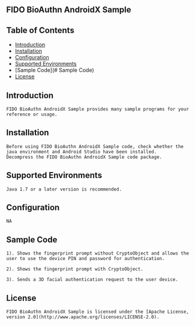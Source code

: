 ## FIDO BioAuthn AndroidX Sample


## Table of Contents

 * [Introduction](#introduction)
 * [Installation](#installation)
 * [Configuration ](#configuration )
 * [Supported Environments](#supported-environments)
 * [Sample Code](# Sample Code)
 * [License](#license)
 
 
## Introduction
    FIDO BioAuthn AndroidX Sample provides many sample programs for your reference or usage.


## Installation
    Before using FIDO BioAuthn AndroidX Sample code, check whether the java environment and Android Studio have been installed. 
    Decompress the FIDO BioAuthn AndroidX Sample code package.
        
## Supported Environments
	Java 1.7 or a later version is recommended.
	
## Configuration 
    NA
    
	
## Sample Code

    1). Shows the fingerprint prompt without CryptoObject and allows the user to use the device PIN and password for authentication. 
    
    2). Shows the fingerprint prompt with CryptoObject. 
    
    3). Sends a 3D facial authentication request to the user device.


##  License
    FIDO BioAuthn AndroidX Sample is licensed under the [Apache License, version 2.0](http://www.apache.org/licenses/LICENSE-2.0).

